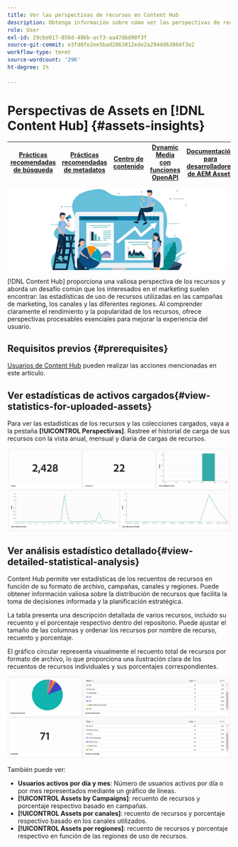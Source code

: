 ```yaml
---
title: Ver las perspectivas de recursos en Content Hub
description: Obtenga información sobre cómo ver las perspectivas de recursos en  [!DNL Content Hub]
role: User
exl-id: 29cbe017-856d-486b-acf3-aa47dbd90f3f
source-git-commit: e3fd0fe2ee5bad2863812ede2a294dd63864f3e2
workflow-type: tm+mt
source-wordcount: '296'
ht-degree: 1%

---
```


# Perspectivas de Assets en [!DNL Content Hub] {#assets-insights}

| [Prácticas recomendadas de búsqueda](/help/assets/search-best-practices.md) | [Prácticas recomendadas de metadatos](/help/assets/metadata-best-practices.md) | [Centro de contenido](/help/assets/product-overview.md) | [Dynamic Media con funciones OpenAPI](/help/assets/dynamic-media-open-apis-overview.md) | [Documentación para desarrolladores de AEM Assets](https://developer.adobe.com/experience-cloud/experience-manager-apis/) |
| ------------- | --------------------------- |---------|----|-----|

![datos de Assets](assets/asset-insights-banner.jpg)

[!DNL Content Hub] proporciona una valiosa perspectiva de los recursos y aborda un desafío común que los interesados en el marketing suelen encontrar: las estadísticas de uso de recursos utilizadas en las campañas de marketing, los canales y las diferentes regiones. Al comprender claramente el rendimiento y la popularidad de los recursos, ofrece perspectivas procesables esenciales para mejorar la experiencia del usuario.

## Requisitos previos {#prerequisites}

[Usuarios de Content Hub](deploy-content-hub.md#onboard-content-hub-users) pueden realizar las acciones mencionadas en este artículo.

## Ver estadísticas de activos cargados{#view-statistics-for-uploaded-assets}

Para ver las estadísticas de los recursos y las colecciones cargados, vaya a la pestaña **[!UICONTROL Perspectivas]**. Rastree el historial de carga de sus recursos con la vista anual, mensual y diaria de cargas de recursos.

![Cargar estadísticas de recursos](assets/assets-insights.jpg)

<!-- You can track the upload history of your assets over the past 30 days or gain a more comprehensive view with data spanning the last 12 months. This feature enables you to evaluate the upload count of assets.  -->

<!-- Go to the **[!UICONTROL [!DNL Insights]]** tab.

2. Select the desired time frame to view the statistics; you can opt for either last 30 days or last 12 months.

Data for the selected time frame is displayed, including the upload count for the specified duration. -->

## Ver análisis estadístico detallado{#view-detailed-statistical-analysis}

Content Hub permite ver estadísticas de los recuentos de recursos en función de su formato de archivo, campañas, canales y regiones. Puede obtener información valiosa sobre la distribución de recursos que facilita la toma de decisiones informada y la planificación estratégica.

La tabla presenta una descripción detallada de varios recursos, incluido su recuento y el porcentaje respectivo dentro del repositorio. Puede ajustar el tamaño de las columnas y ordenar los recursos por nombre de recurso, recuento y porcentaje.

El gráfico circular representa visualmente el recuento total de recursos por formato de archivo, lo que proporciona una ilustración clara de los recuentos de recursos individuales y sus porcentajes correspondientes.

![Estadísticas de recuento de recursos por tipo de recurso](assets/insights-categorial-view.jpg)

También puede ver:

* **Usuarios activos por día y mes**: Número de usuarios activos por día o por mes representados mediante un gráfico de líneas.
* **[!UICONTROL Assets by Campaigns]**: recuento de recursos y porcentaje respectivo basado en campañas.
* **[!UICONTROL Assets por canales]**: recuento de recursos y porcentaje respectivo basado en los canales utilizados.
* **[!UICONTROL Assets por regiones]**: recuento de recursos y porcentaje respectivo en función de las regiones de uso de recursos.
